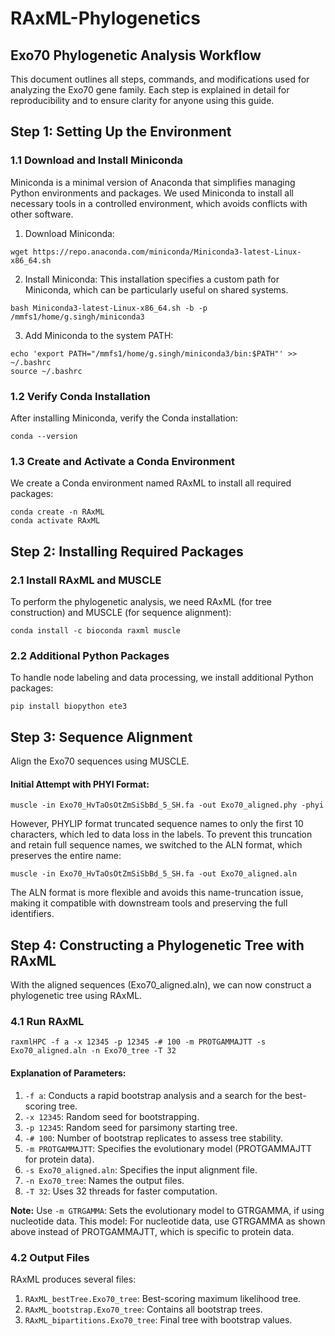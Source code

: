 # RAxML-Phylogenetics

## Exo70 Phylogenetic Analysis Workflow

This document outlines all steps, commands, and modifications used for analyzing the Exo70 gene family. Each step is explained in detail for reproducibility and to ensure clarity for anyone using this guide.

## Step 1: Setting Up the Environment

### 1.1 Download and Install Miniconda

Miniconda is a minimal version of Anaconda that simplifies managing Python environments and packages. We used Miniconda to install all necessary tools in a controlled environment, which avoids conflicts with other software.

1. Download Miniconda:
```
wget https://repo.anaconda.com/miniconda/Miniconda3-latest-Linux-x86_64.sh
```

2. Install Miniconda: This installation specifies a custom path for Miniconda, which can be particularly useful on shared systems.
```
bash Miniconda3-latest-Linux-x86_64.sh -b -p /mmfs1/home/g.singh/miniconda3

```

3. Add Miniconda to the system PATH:
```
echo 'export PATH="/mmfs1/home/g.singh/miniconda3/bin:$PATH"' >> ~/.bashrc
source ~/.bashrc
```

### 1.2 Verify Conda Installation
After installing Miniconda, verify the Conda installation:
```
conda --version
```

### 1.3 Create and Activate a Conda Environment
We create a Conda environment named RAxML to install all required packages:
```
conda create -n RAxML
conda activate RAxML
```


## Step 2: Installing Required Packages

### 2.1 Install RAxML and MUSCLE

To perform the phylogenetic analysis, we need RAxML (for tree construction) and MUSCLE (for sequence alignment):

```
conda install -c bioconda raxml muscle
```

### 2.2 Additional Python Packages

To handle node labeling and data processing, we install additional Python packages:

```
pip install biopython ete3
```

## Step 3: Sequence Alignment

Align the Exo70 sequences using MUSCLE.

#### Initial Attempt with PHYI Format:

```
muscle -in Exo70_HvTaOsOtZmSiSbBd_5_SH.fa -out Exo70_aligned.phy -phyi
```

However, PHYLIP format truncated sequence names to only the first 10 characters, which led to data loss in the labels. To prevent this truncation and retain full sequence names, we switched to the ALN format, which preserves the entire name:

```
muscle -in Exo70_HvTaOsOtZmSiSbBd_5_SH.fa -out Exo70_aligned.aln
```
The ALN format is more flexible and avoids this name-truncation issue, making it compatible with downstream tools and preserving the full identifiers.

## Step 4: Constructing a Phylogenetic Tree with RAxML
With the aligned sequences (Exo70_aligned.aln), we can now construct a phylogenetic tree using RAxML.
### 4.1 Run RAxML
```
raxmlHPC -f a -x 12345 -p 12345 -# 100 -m PROTGAMMAJTT -s Exo70_aligned.aln -n Exo70_tree -T 32
```
#### Explanation of Parameters:

1. `-f a`: Conducts a rapid bootstrap analysis and a search for the best-scoring tree.
2. `-x 12345`: Random seed for bootstrapping.
3. `-p 12345`: Random seed for parsimony starting tree.
4. `-# 100`: Number of bootstrap replicates to assess tree stability.
5. `-m PROTGAMMAJTT`: Specifies the evolutionary model (PROTGAMMAJTT for protein data).
6. `-s Exo70_aligned.aln`: Specifies the input alignment file.
7. `-n Exo70_tree`: Names the output files.
8. `-T 32`: Uses 32 threads for faster computation.

<b>Note:</b> Use `-m GTRGAMMA`: Sets the evolutionary model to GTRGAMMA, if using nucleotide data. This model:
For nucleotide data, use GTRGAMMA as shown above instead of PROTGAMMAJTT, which is specific to protein data.


### 4.2 Output Files

RAxML produces several files:
1. `RAxML_bestTree.Exo70_tree`: Best-scoring maximum likelihood tree.
2. `RAxML_bootstrap.Exo70_tree`: Contains all bootstrap trees.
3. `RAxML_bipartitions.Exo70_tree`: Final tree with bootstrap values.





